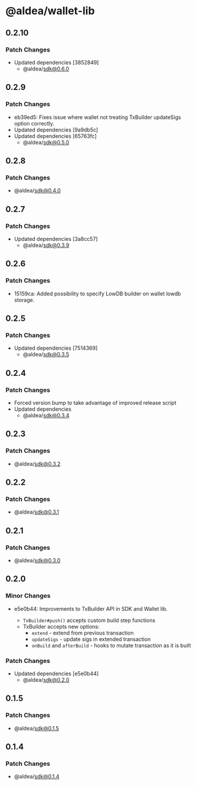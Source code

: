 # @aldea/wallet-lib

## 0.2.10

### Patch Changes

- Updated dependencies [3852849]
  - @aldea/sdk@0.6.0

## 0.2.9

### Patch Changes

- eb39ed5: Fixes issue where wallet not treating TxBuilder updateSigs option correctly.
- Updated dependencies [9a9db5c]
- Updated dependencies [65763fc]
  - @aldea/sdk@0.5.0

## 0.2.8

### Patch Changes

- @aldea/sdk@0.4.0

## 0.2.7

### Patch Changes

- Updated dependencies [3a8cc57]
  - @aldea/sdk@0.3.9

## 0.2.6

### Patch Changes

- 15159ca: Added possibility to specify LowDB builder on wallet lowdb storage.

## 0.2.5

### Patch Changes

- Updated dependencies [7514369]
  - @aldea/sdk@0.3.5

## 0.2.4

### Patch Changes

- Forced version bump to take advantage of improved release script
- Updated dependencies
  - @aldea/sdk@0.3.4

## 0.2.3

### Patch Changes

- @aldea/sdk@0.3.2

## 0.2.2

### Patch Changes

- @aldea/sdk@0.3.1

## 0.2.1

### Patch Changes

- @aldea/sdk@0.3.0

## 0.2.0

### Minor Changes

- e5e0b44: Improvements to TxBuilder API in SDK and Wallet lib.

  - `TxBuilder#push()` accepts custom build step functions
  - TxBuilder accepts new options:
    - `extend` - extend from previous transaction
    - `updateSigs` - update sigs in extended transaction
    - `onBuild` and `afterBuild` - hooks to mutate transaction as it is built

### Patch Changes

- Updated dependencies [e5e0b44]
  - @aldea/sdk@0.2.0

## 0.1.5

### Patch Changes

- @aldea/sdk@0.1.5

## 0.1.4

### Patch Changes

- @aldea/sdk@0.1.4
